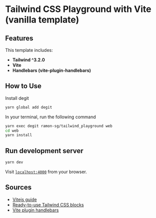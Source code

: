 # Tailwind CSS Playground with Vite (vanilla template)

## Features

This template includes:

- **Tailwind ^3.2.0**
- **Vite**
- **Handlebars (vite-plugin-handlebars)**

## How to Use

Install degit

```bash
yarn global add degit
```

In your terminal, run the following command

```bash
yarn exec degit ramon-sg/tailwind_playground web
cd web
yarn install
```

## Run development server

```bash
yarn dev
```

Visit [`localhost:4000`](http://localhost:4000) from your browser.

## Sources

- [Vitejs guide](https://vitejs.dev/guide/)
- [Ready-to-use Tailwind CSS blocks](https://mertjf.github.io/tailblocks/)
- [Vite plugin handlebars](https://www.npmjs.com/package/vite-plugin-handlebars)

